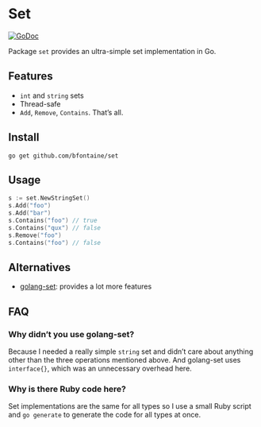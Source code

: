 # Set

[![GoDoc](https://godoc.org/github.com/bfontaine/set?status.svg)](https://godoc.org/github.com/bfontaine/set)

Package `set` provides an ultra-simple set implementation in Go.

## Features

* `int` and `string` sets
* Thread-safe
* `Add`, `Remove`, `Contains`. That’s all.

## Install

    go get github.com/bfontaine/set

## Usage

```go
s := set.NewStringSet()
s.Add("foo")
s.Add("bar")
s.Contains("foo") // true
s.Contains("qux") // false
s.Remove("foo")
s.Contains("foo") // false
```

## Alternatives

* [golang-set](https://github.com/deckarep/golang-set): provides a lot more
  features

## FAQ

### Why didn’t you use golang-set?

Because I needed a really simple `string` set and didn’t care about anything
other than the three operations mentioned above. And golang-set uses
`interface{}`, which was an unnecessary overhead here.

### Why is there Ruby code here?

Set implementations are the same for all types so I use a small Ruby script and
`go generate` to generate the code for all types at once.

